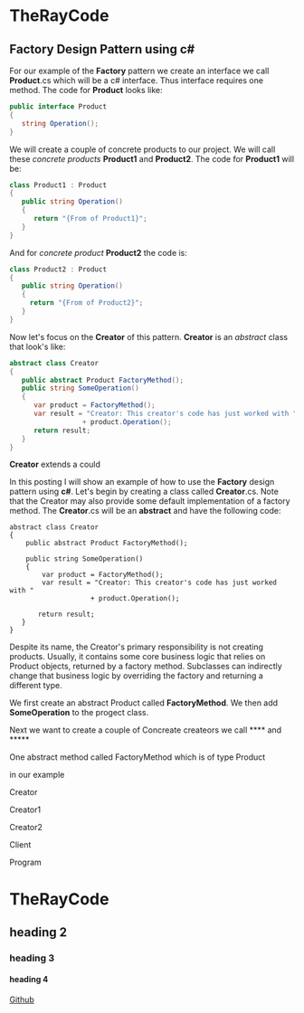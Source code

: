 # TheRayCode
## Factory Design Pattern using c#


For our example of the **Factory** pattern we create an interface we call **Product**.cs which will be a c# interface. 
Thus interface requires one method. The code for **Product** looks like:
```c#
public interface Product
{
   string Operation();
}
```
We will create a couple of concrete products to our project. 
We will call these *concrete products* **Product1** and **Product2**.
The code for **Product1** will be:
```c#
class Product1 : Product
{
   public string Operation()
   {
      return "{From of Product1}";
   }
}
```
And for *concrete product* **Product2** the code is:
```c#
class Product2 : Product
{
   public string Operation()
   {
     return "{From of Product2}";
   }
}
```
Now let's focus on the **Creator** of this pattern.
**Creator** is an *abstract* class that look's like:
```c#
abstract class Creator
{
   public abstract Product FactoryMethod();
   public string SomeOperation()
   {
      var product = FactoryMethod();
      var result = "Creator: This creator's code has just worked with "
                  + product.Operation();
      return result;
   }
}
```
**Creator**  extends a could

In this posting I will show an example of how to use the **Factory** design pattern using **c#**. 
Let's begin by creating a class called **Creator**.cs.
 Note that the Creator may also provide some default implementation of a factory method.
The **Creator**.cs will be an **abstract**  and have the following code:
```
abstract class Creator
{
    public abstract Product FactoryMethod();
    
    public string SomeOperation()
    {
        var product = FactoryMethod();
        var result = "Creator: This creator's code has just worked with "
                    + product.Operation();

       return result;
   }
}

```

Despite its name, the Creator's primary responsibility is not creating products. 
Usually, it contains some core business logic that relies on Product objects, returned by a factory method. 
Subclasses can indirectly change that business logic by overriding the factory and returning a different type.

We first create an abstract Product called **FactoryMethod**.
We then add **SomeOperation** to the progect class. 

Next we want to create a couple of Concreate createors we call **** and *****

One abstract method called FactoryMethod which is of type Product 

in our example 

Creator

Creator1

Creator2



Client

Program
 
# TheRayCode
## heading 2
### heading 3
#### heading 4

[Github](https://www.TheRayCode.com)
